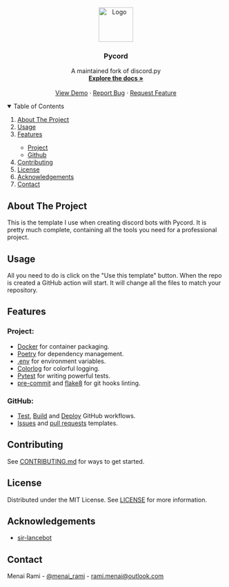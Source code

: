 <br />
<p align="center">
  <a href="https://github.com/boilercodes/pycord">
    <img src="https://avatars.githubusercontent.com/u/89700626?v=4&s=160" alt="Logo" width="80" height="80">
  </a>

<h3 align="center">Pycord</h3>

  <p align="center">
    A maintained fork of discord.py
    <br />
    <a href="https://github.com/boilercodes/pycord"><strong>Explore the docs »</strong></a>
    <br />
    <br />
    <a href="https://github.com/boilercodes/pycord">View Demo</a>
    ·
    <a href="https://github.com/boilercodes/pycord/issues/new?assignees=&labels=&template=bug_report.md&title=">Report Bug</a>
    ·
    <a href="https://github.com/boilercodes/pycord/issues/new?assignees=&labels=&template=feature_request.md&title=">Request Feature</a>
  </p>

<!-- TABLE OF CONTENTS -->
<details open="open">
  <summary>Table of Contents</summary>
  <ol>
    <li>
      <a href="#about-the-project">About The Project</a>
    </li>
    <li><a href="#usage">Usage</a></li>
    <li><a href="#features">Features</a></li>
    <ul>
        <li><a href="#project">Project</a></li>
        <li><a href="#github">Github</a></li>
      </ul>
    <li><a href="#contributing">Contributing</a></li>
    <li><a href="#license">License</a></li>
    <li><a href="#acknowledgements">Acknowledgements</a></li>
    <li><a href="#contact">Contact</a></li>
  </ol>
</details>



<!-- ABOUT THE PROJECT -->

## About The Project

This is the template I use when creating discord bots with Pycord. It is pretty much complete, containing all the tools
you need for a professional project.

<!-- Usage -->

## Usage

All you need to do is click on the "Use this template" button. When the repo is created a GitHub action will start. It
will change all the files to match your repository.

<!-- Features -->

## Features

### Project:

* [Docker](https://www.docker.com/) for container packaging.
* [Poetry](https://python-poetry.org/) for dependency management.
* [.env](https://pypi.org/project/python-dotenv/) for environment variables.
* [Colorlog](https://pypi.org/project/colorlog/) for colorful logging.
* [Pytest](https://docs.pytest.org/en/6.2.x/) for writing powerful tests.
* [pre-commit](https://pre-commit.com/) and [flake8](https://flake8.pycqa.org/en/latest/) for git hooks linting.

### GitHub:

* [Test](https://github.com/boilercodes/pycord/blob/main/.github/workflows/test.yaml),
  [Build](https://github.com/boilercodes/pycord/blob/main/.github/workflows/build.yaml) and
  [Deploy](https://github.com/boilercodes/pycord/blob/main/.github/workflows/deploy.yaml) GitHub workflows.
* [Issues](https://github.com/boilercodes/pycord/tree/main/.github/ISSUE_TEMPLATE)
  and [pull requests](https://github.com/boilercodes/pycord/blob/main/.github/pull_request_template.md) templates.

<!-- CONTRIBUTING -->

## Contributing

See [CONTRIBUTING.md](https://github.com/boilercodes/pycord/blob/main/CONTRIBUTING.md) for ways to get started.

<!-- LICENSE -->

## License

Distributed under the MIT License. See [LICENSE](https://github.com/boilercodes/pycord/blob/main/LICENSE) for more
information.

<!-- ACKNOWLEDGMENTS -->

## Acknowledgements

- [sir-lancebot](https://github.com/python-discord/sir-lancebot)

<!-- CONTACT -->

## Contact

Menai Rami - [@menai_rami](https://twitter.com/menai_rami) - rami.menai@outlook.com
